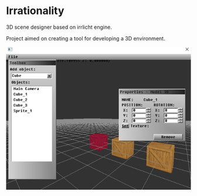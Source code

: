 # Irrationality
3D scene designer based on irrlicht engine.

Project aimed on creating a tool for developing a 3D environment.

![Alt text](irrationality-demo.png?raw=true "Demo")

